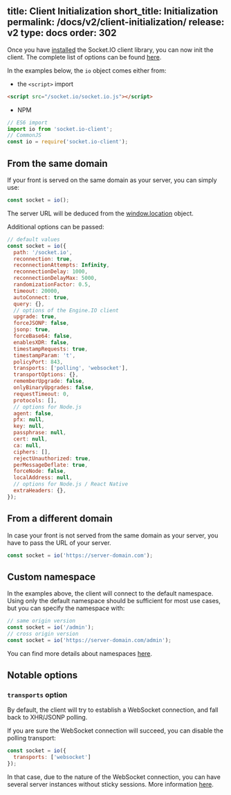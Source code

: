 title: Client Initialization
short_title: Initialization
permalink: /docs/v2/client-initialization/
release: v2
type: docs
order: 302
---

Once you have [installed](/docs/v2/client-installation/) the Socket.IO client library, you can now init the client. The complete list of options can be found [here](/docs/v2/client-api/#new-Manager-url-options).

In the examples below, the `io` object comes either from:

- the `<script>` import

```html
<script src="/socket.io/socket.io.js"></script>
```

- NPM

```js
// ES6 import
import io from 'socket.io-client';
// CommonJS
const io = require('socket.io-client');
```

## From the same domain

If your front is served on the same domain as your server, you can simply use:

```js
const socket = io();
```

The server URL will be deduced from the [window.location](https://developer.mozilla.org/en-US/docs/Web/API/Window/location) object.

Additional options can be passed:

```js
// default values
const socket = io({
  path: '/socket.io',
  reconnection: true,
  reconnectionAttempts: Infinity,
  reconnectionDelay: 1000,
  reconnectionDelayMax: 5000,
  randomizationFactor: 0.5,
  timeout: 20000,
  autoConnect: true,
  query: {},
  // options of the Engine.IO client
  upgrade: true,
  forceJSONP: false,
  jsonp: true,
  forceBase64: false,
  enablesXDR: false,
  timestampRequests: true,
  timestampParam: 't',
  policyPort: 843,
  transports: ['polling', 'websocket'],
  transportOptions: {},
  rememberUpgrade: false,
  onlyBinaryUpgrades: false,
  requestTimeout: 0,
  protocols: [],
  // options for Node.js
  agent: false,
  pfx: null,
  key: null,
  passphrase: null,
  cert: null,
  ca: null,
  ciphers: [],
  rejectUnauthorized: true,
  perMessageDeflate: true,
  forceNode: false,
  localAddress: null,
  // options for Node.js / React Native
  extraHeaders: {},
});
```

## From a different domain

In case your front is not served from the same domain as your server, you have to pass the URL of your server.

```js
const socket = io('https://server-domain.com');
```

## Custom namespace

In the examples above, the client will connect to the default namespace. Using only the default namespace should be sufficient for most use cases, but you can specify the namespace with:

```js
// same origin version
const socket = io('/admin');
// cross origin version
const socket = io('https://server-domain.com/admin');
```

You can find more details about namespaces [here](/docs/v2/namespaces/).

## Notable options

### `transports` option

By default, the client will try to establish a WebSocket connection, and fall back to XHR/JSONP polling.

If you are sure the WebSocket connection will succeed, you can disable the polling transport:

```js
const socket = io({
  transports: ['websocket']
});
```

In that case, due to the nature of the WebSocket connection, you can have several server instances without sticky sessions. More information [here](/docs/v2/using-multiple-nodes/).
